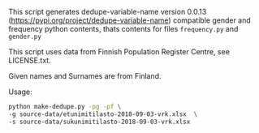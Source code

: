 This script generates dedupe-variable-name version 0.0.13 (https://pypi.org/project/dedupe-variable-name) compatible gender and frequency python contents, thats contents for files `frequency.py` and `gender.py`

This script uses data from Finnish Population Register Centre, see LICENSE.txt.

Given names and Surnames are from Finland.

Usage:
```bash
python make-dedupe.py -pg -pf \
-g source-data/etunimitilasto-2018-09-03-vrk.xlsx  \
-s source-data/sukunimitilasto-2018-09-03-vrk.xlsx
```
